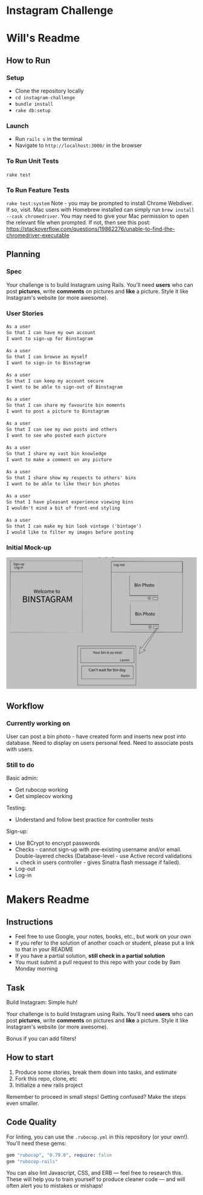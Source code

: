 Instagram Challenge
===================

# Will's Readme

## How to Run

### Setup
- Clone the repository locally
- `cd instagram-challenge`
- `bundle install`
- `rake db:setup`

### Launch
- Run `rails s` in the terminal
- Navigate to `http://localhost:3000/` in the browser

### To Run Unit Tests
`rake test`

### To Run Feature Tests
`rake test:system`
Note - you may be prompted to install Chrome Webdiver. If so, visit.
Mac users with Homebrew installed can simply run `brew install --cask chromedriver`. You may need to give your Mac permission to open the relevant file when prompted.
If not, then see this post: https://stackoverflow.com/questions/19862276/unable-to-find-the-chromedriver-executable

## Planning

### Spec

Your challenge is to build Instagram using Rails. You'll need **users** who can post **pictures**, write **comments** on pictures and **like** a picture. Style it like Instagram's website (or more awesome).

### User Stories

```
As a user
So that I can have my own account
I want to sign-up for Binstagram

As a user
So that I can browse as myself
I want to sign-in to Binstagram

As a user
So that I can keep my account secure
I want to be able to sign-out of Binstagram

As a user
So that I can share my favourite bin moments
I want to post a picture to Binstagram

As a user
So that I can see my own posts and others
I want to see who posted each picture

As a user
So that I share my vast bin knowledge
I want to make a comment on any picture

As a user
So that I share show my respects to others' bins
I want to be able to like their bin photos

As a user
So that I have pleasant experience viewing bins
I wouldn't mind a bit of front-end styling

As a user
So that I can make my bin look vintage ('bintage')
I would like to filter my images before posting
```

### Initial Mock-up

![mock-up](https://github.com/Will-Helliwell/instagram-challenge/blob/master/Screenshot%202021-01-30%20at%2009.07.17.png
)

## Workflow

### Currently working on

User can post a bin photo - have created form and inserts new post into database.
Need to display on users personal feed. Need to associate posts with users.

### Still to do

Basic admin:
- Get rubocop working
- Get simplecov working

Testing:
- Understand and follow best practice for controller tests

Sign-up:
- Use BCrypt to encrypt passwords
- Checks - cannot sign-up with pre-existing username and/or email. Double-layered checks (Database-level - use Active record validations + check in users controller - gives Sinatra flash message if failed).
- Log-out
- Log-in



# Makers Readme

## Instructions

* Feel free to use Google, your notes, books, etc., but work on your own
* If you refer to the solution of another coach or student, please put a link to that in your README
* If you have a partial solution, **still check in a partial solution**
* You must submit a pull request to this repo with your code by 9am Monday morning

## Task

Build Instagram: Simple huh!

Your challenge is to build Instagram using Rails. You'll need **users** who can post **pictures**, write **comments** on pictures and **like** a picture. Style it like Instagram's website (or more awesome).

Bonus if you can add filters!

## How to start

1. Produce some stories, break them down into tasks, and estimate
2. Fork this repo, clone, etc
3. Initialize a new rails project

Remember to proceed in small steps! Getting confused? Make the steps even smaller.

## Code Quality

For linting, you can use the `.rubocop.yml` in this repository (or your own!).
You'll need these gems:

```ruby
gem "rubocop", "0.79.0", require: false
gem "rubocop-rails"
```

You can also lint Javascript, CSS, and ERB — feel free to research this. These
will help you to train yourself to produce cleaner code — and will often alert
you to mistakes or mishaps!
